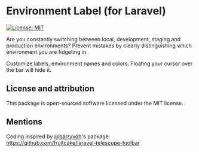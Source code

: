 # Environment Label (for Laravel)

[![License: MIT](https://img.shields.io/badge/License-MIT-yellow.svg)](https://opensource.org/licenses/MIT)

Are you constantly switching between local, development, staging and production environments? Prevent mistakes by clearly distinguishing which environment you are fidgeting in.

Customize labels, environment names and colors. Floating your cursor over the bar will hide it.

## License and attribution

This package is open-sourced software licensed under the MIT license.

## Mentions

Coding inspired by [@barryvdh](https://github.com/barryvdh)'s package: https://github.com/fruitcake/laravel-telescope-toolbar
